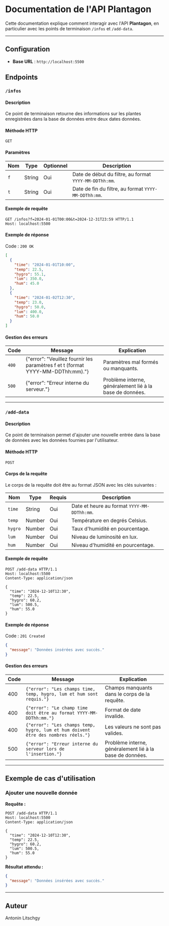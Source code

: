 # Documentation de l'API Plantagon

Cette documentation explique comment interagir avec l'API **Plantagon**, en particulier avec les points de terminaison `/infos` et `/add-data`.

---

## Configuration

- **Base URL** : `http://localhost:5500`

## Endpoints

### `/infos`

#### Description

Ce point de terminaison retourne des informations sur les plantes enregistrées dans la base de données entre deux dates données.

#### Méthode HTTP

`GET`

#### Paramètres

| Nom | Type   | Optionnel | Description                                            |
| --- | ------ | --------- | ------------------------------------------------------ |
| `f` | String | Oui       | Date de début du filtre, au format `YYYY-MM-DDThh:mm`. |
| `t` | String | Oui       | Date de fin du filtre, au format `YYYY-MM-DDThh:mm`.   |

#### Exemple de requête

```http
GET /infos?f=2024-01-01T00:00&t=2024-12-31T23:59 HTTP/1.1
Host: localhost:5500
```

#### Exemple de réponse

Code : `200 OK`

```json
[
  {
    "time": "2024-01-01T10:00",
    "temp": 22.5,
    "hygro": 55.1,
    "lum": 350.0,
    "hum": 45.0
  },
  {
    "time": "2024-01-02T12:30",
    "temp": 23.0,
    "hygro": 50.0,
    "lum": 400.0,
    "hum": 50.0
  }
]
```

#### Gestion des erreurs

| Code  | Message                                                                        | Explication                                              |
| ----- | ------------------------------------------------------------------------------ | -------------------------------------------------------- |
| `400` | {"error": "Veuillez fournir les paramètres f et t (format YYYY-MM-DDThh:mm)."} | Paramètres mal formés ou manquants.                      |
| `500` | {"error": "Erreur interne du serveur."}                                        | Problème interne, généralement lié à la base de données. |

---

### `/add-data`

#### Description

Ce point de terminaison permet d'ajouter une nouvelle entrée dans la base de données avec les données fournies par l'utilisateur.

#### Méthode HTTP

`POST`

#### Corps de la requête

Le corps de la requête doit être au format JSON avec les clés suivantes :

| Nom     | Type   | Requis | Description                                 |
| ------- | ------ | ------ | ------------------------------------------- |
| `time`  | String | Oui    | Date et heure au format `YYYY-MM-DDThh:mm`. |
| `temp`  | Number | Oui    | Température en degrés Celsius.              |
| `hygro` | Number | Oui    | Taux d'humidité en pourcentage.             |
| `lum`   | Number | Oui    | Niveau de luminosité en lux.                |
| `hum`   | Number | Oui    | Niveau d'humidité en pourcentage.           |

#### Exemple de requête

```http
POST /add-data HTTP/1.1
Host: localhost:5500
Content-Type: application/json

{
  "time": "2024-12-10T12:30",
  "temp": 22.5,
  "hygro": 60.2,
  "lum": 500.5,
  "hum": 55.0
}
```

#### Exemple de réponse

Code : `201 Created`

```json
{
  "message": "Données insérées avec succès."
}
```

#### Gestion des erreurs

| Code | Message                                                                           | Explication                                              |
| ---- | --------------------------------------------------------------------------------- | -------------------------------------------------------- |
| 400  | `{"error": "Les champs time, temp, hygro, lum et hum sont requis."}`              | Champs manquants dans le corps de la requête.            |
| 400  | `{"error": "Le champ time doit être au format YYYY-MM-DDThh:mm."}`                | Format de date invalide.                                 |
| 400  | `{"error": "Les champs temp, hygro, lum et hum doivent être des nombres réels."}` | Les valeurs ne sont pas valides.                         |
| 500  | `{"error": "Erreur interne du serveur lors de l'insertion."}`                     | Problème interne, généralement lié à la base de données. |

---

## Exemple de cas d'utilisation

### Ajouter une nouvelle donnée

**Requête :**

```http
POST /add-data HTTP/1.1
Host: localhost:5500
Content-Type: application/json

{
  "time": "2024-12-10T12:30",
  "temp": 22.5,
  "hygro": 60.2,
  "lum": 500.5,
  "hum": 55.0
}
```

**Résultat attendu :**

```json
{
  "message": "Données insérées avec succès."
}
```

---

## Auteur

Antonin Litschgy
